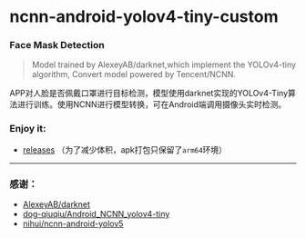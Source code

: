 # ncnn-android-yolov4-tiny-custom

### Face Mask Detection

> Model trained by AlexeyAB/darknet,which implement the YOLOv4-tiny algorithm,
> Convert model powered by Tencent/NCNN.

APP对人脸是否佩戴口罩进行目标检测，模型使用darknet实现的YOLOv4-Tiny算法进行训练。使用NCNN进行模型转换，可在Android端调用摄像头实时检测。

### Enjoy it:

+ [releases](https://github.com/SunnyGrocery/ncnn-android-yolov4-tiny-custom/releases) （为了减少体积，apk打包只保留了`arm64`环境）

---

### 感谢：

+ [AlexeyAB/darknet](https://github.com/AlexeyAB/)
+ [dog-qiuqiu/Android_NCNN_yolov4-tiny](https://github.com/dog-qiuqiu/Android_NCNN_yolov4-tiny)
+ [nihui/ncnn-android-yolov5](https://github.com/nihui/ncnn-android-yolov5)

